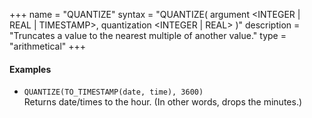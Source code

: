 +++
name = "QUANTIZE"
syntax = "QUANTIZE( argument <INTEGER | REAL | TIMESTAMP>, quantization <INTEGER | REAL> )"
description = "Truncates a value to the nearest multiple of another value."
type = "arithmetical"
+++

#### Examples
- `QUANTIZE(TO_TIMESTAMP(date, time), 3600)`  
  Returns date/times to the hour. (In other words, drops the minutes.)

